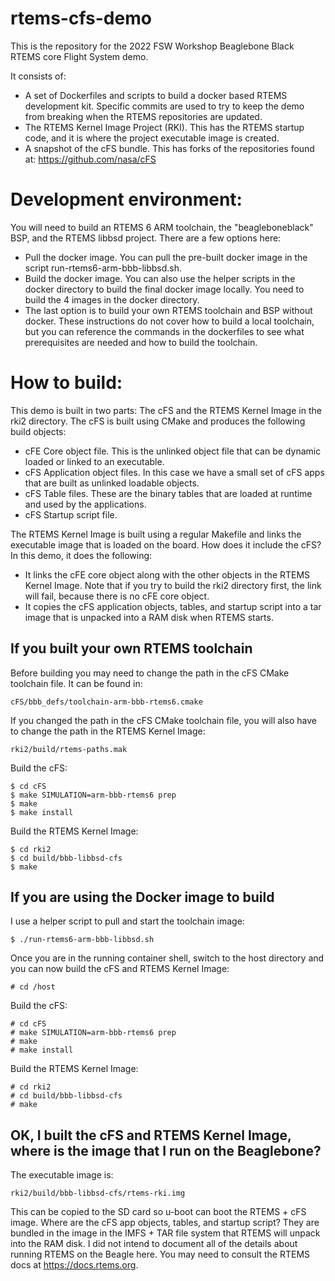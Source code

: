 # rtems-cfs-demo
This is the repository for the 2022 FSW Workshop Beaglebone Black RTEMS core Flight System demo.

It consists of:
- A set of Dockerfiles and scripts to build a docker based RTEMS development kit. Specific commits are used to try to keep the demo from breaking when the RTEMS repositories are updated.
- The RTEMS Kernel Image Project (RKI). This has the RTEMS startup code, and it is where the project executable image is created.
- A snapshot of the cFS bundle. This has forks of the repositories found at: https://github.com/nasa/cFS

# Development environment:
You will need to build an RTEMS 6 ARM toolchain, the "beagleboneblack" BSP, and the RTEMS libbsd project. There are a few options here:
- Pull the docker image. You can pull the pre-built docker image in the script run-rtems6-arm-bbb-libbsd.sh. 
- Build the docker image. You can also use the helper scripts in the docker directory to build the final docker image locally. You need to build the 4 images in the docker directory. 
- The last option is to build your own RTEMS toolchain and BSP without docker. These instructions do not cover how to build a local toolchain, but you can reference the commands in the dockerfiles to see what prerequisites are needed and how to build the toolchain.

# How to build:
This demo is built in two parts: The cFS and the RTEMS Kernel Image in the rki2 directory. The cFS is built using CMake and produces the following build objects:
- cFE Core object file. This is the unlinked object file that can be dynamic loaded or linked to an executable.
- cFS Application object files. In this case we have a small set of cFS apps that are built as unlinked loadable objects.
- cFS Table files. These are the binary tables that are loaded at runtime and used by the applications.
- cFS Startup script file.

The RTEMS Kernel Image is built using a regular Makefile and links the executable image that is loaded on the board. How does it include the cFS? In this demo, it does the following:
- It links the cFE core object along with the other objects in the RTEMS Kernel Image. Note that if you try to build the rki2 directory first, the link will fail, because there is no cFE core object.
- It copies the cFS application objects, tables, and startup script into a tar image that is unpacked into a RAM disk when RTEMS starts.

## If you built your own RTEMS toolchain
Before building you may need to change the path in the cFS CMake toolchain file. It can be found in:
```
cFS/bbb_defs/toolchain-arm-bbb-rtems6.cmake
```

If you changed the path in the cFS CMake toolchain file, you will also have to change the path in the RTEMS Kernel Image:
```
rki2/build/rtems-paths.mak
```

Build the cFS:
```
$ cd cFS
$ make SIMULATION=arm-bbb-rtems6 prep
$ make
$ make install
```

Build the RTEMS Kernel Image:
```
$ cd rki2
$ cd build/bbb-libbsd-cfs
$ make
```

## If you are using the Docker image to build 
I use a helper script to pull and start the toolchain image:
```
$ ./run-rtems6-arm-bbb-libbsd.sh
```

Once you are in the running container shell, switch to the host directory and you can now build the cFS and RTEMS Kernel Image:
```
# cd /host
```

Build the cFS:
```
# cd cFS
# make SIMULATION=arm-bbb-rtems6 prep
# make
# make install
```

Build the RTEMS Kernel Image:
```
# cd rki2
# cd build/bbb-libbsd-cfs
# make
```

## OK, I built the cFS and RTEMS Kernel Image, where is the image that I run on the Beaglebone?

The executable image is:
```
rki2/build/bbb-libbsd-cfs/rtems-rki.img
```

This can be copied to the SD card so u-boot can boot the RTEMS + cFS image. Where are the cFS app objects, tables, and startup script? They are bundled in the image in the IMFS + TAR file system that RTEMS will unpack into the RAM disk. I did not intend to document all of the details about running RTEMS on the Beagle here. You may need to consult the RTEMS docs at https://docs.rtems.org.

